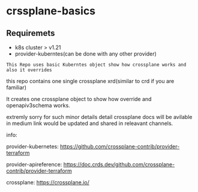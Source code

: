 # crssplane-basics
## Requiremets
- k8s cluster > v1.21
- provider-kuberntes(can be done with any other provider)

`This Repo uses basic Kuberntes object show how crossplane works and also it overrides`

this repo contains one single crossplane xrd(similar to crd if you are familiar)

It creates one crossplane object to show how override and openapiv3schema works.

extremly sorry for such minor details detail crossplane docs will be avilable in medium link would be updated and shared in releavant channels.

info:

provider-kubernetes: https://github.com/crossplane-contrib/provider-terraform

provider-apireference: https://doc.crds.dev/github.com/crossplane-contrib/provider-terraform

crossplane:  https://crossplane.io/